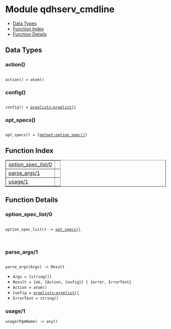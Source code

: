 

# Module qdhserv_cmdline #
* [Data Types](#types)
* [Function Index](#index)
* [Function Details](#functions)

<a name="types"></a>

## Data Types ##




### <a name="type-action">action()</a> ###


<pre><code>
action() = atom()
</code></pre>




### <a name="type-config">config()</a> ###


<pre><code>
config() = <a href="proplists.md#type-proplist">proplists:proplist()</a>
</code></pre>




### <a name="type-opt_specs">opt_specs()</a> ###


<pre><code>
opt_specs() = [<a href="getopt.md#type-option_spec">getopt:option_spec()</a>]
</code></pre>

<a name="index"></a>

## Function Index ##


<table width="100%" border="1" cellspacing="0" cellpadding="2" summary="function index"><tr><td valign="top"><a href="#option_spec_list-0">option_spec_list/0</a></td><td></td></tr><tr><td valign="top"><a href="#parse_args-1">parse_args/1</a></td><td></td></tr><tr><td valign="top"><a href="#usage-1">usage/1</a></td><td></td></tr></table>


<a name="functions"></a>

## Function Details ##

<a name="option_spec_list-0"></a>

### option_spec_list/0 ###

<pre><code>
option_spec_list() -&gt; <a href="#type-opt_specs">opt_specs()</a>
</code></pre>
<br />

<a name="parse_args-1"></a>

### parse_args/1 ###

<pre><code>
parse_args(Args) -&gt; Result
</code></pre>

<ul class="definitions"><li><code>Args = [string()]</code></li><li><code>Result = {ok, {Action, Config}} | {error, ErrorText}</code></li><li><code>Action = atom()</code></li><li><code>Config = <a href="proplists.md#type-proplist">proplists:proplist()</a></code></li><li><code>ErrorText = string()</code></li></ul>

<a name="usage-1"></a>

### usage/1 ###

`usage(PgmName) -> any()`


